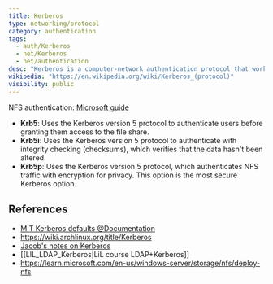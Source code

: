 ```yaml
---
title: Kerberos
type: networking/protocol
category: authentication
tags:
  - auth/Kerberos
  - net/Kerberos
  - net/authentication
desc: "Kerberos is a computer-network authentication protocol that works on the basis of tickets to allow nodes communicating over a non-secure network to prove their identity to one another in a secure manner. Its designers aimed it primarily at a client–server model, and it provides mutual authentication—both the user and the server verify each other's identity. Kerberos protocol messages are protected against eavesdropping and replay attacks.\nKerberos builds on symmetric-key cryptography and requires a trusted third party, and optionally may use public-key cryptography during certain phases of authentication. Kerberos uses UDP port 88 by default.\n---\n[Wikipedia](https://en.wikipedia.org/wiki/Kerberos_(protocol))\n"
wikipedia: "https://en.wikipedia.org/wiki/Kerberos_(protocol)"
visibility: public
---
```

NFS authentication: [Microsoft guide](https://learn.microsoft.com/en-us/windows-server/storage/nfs/deploy-nfs#configure-nfs-authentication)

- **Krb5**: Uses the Kerberos version 5 protocol to authenticate users before granting them access to the file share.
- **Krb5i**: Uses the Kerberos version 5 protocol to authenticate with integrity checking (checksums), which verifies that the data hasn't been altered.
- **Krb5p**: Uses the Kerberos version 5 protocol, which authenticates NFS traffic with encryption for privacy. This option is the most secure Kerberos option.


## References

- [MIT Kerberos defaults @Documentation](https://web.mit.edu/kerberos/krb5-1.13/doc/mitK5defaults.html)
- <https://wiki.archlinux.org/title/Kerberos>
- [Jacob's notes on Kerberos](https://git.lwp.rug.nl/lwp/wiki/-/wikis/jacob/Kerberos-Help)
- [[LIL_LDAP_Kerberos|LiL course LDAP+Kerberos]]
- https://learn.microsoft.com/en-us/windows-server/storage/nfs/deploy-nfs